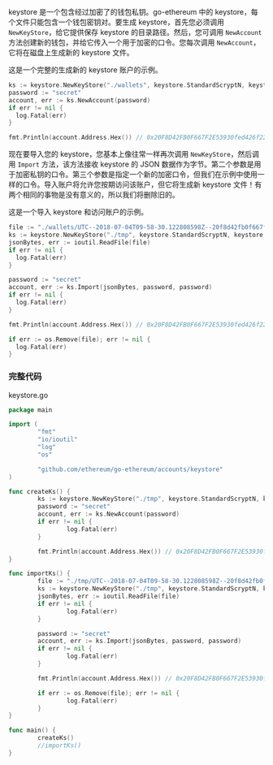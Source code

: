 
keystore 是一个包含经过加密了的钱包私钥。go-ethereum 中的 keystore，每个文件只能包含一个钱包密钥对。要生成 keystore，首先您必须调用 `NewKeyStore`，给它提供保存 keystore 的目录路径。然后，您可调用 `NewAccount` 方法创建新的钱包，并给它传入一个用于加密的口令。您每次调用 `NewAccount`，它将在磁盘上生成新的 keystore 文件。

这是一个完整的生成新的 keystore 账户的示例。

```go
ks := keystore.NewKeyStore("./wallets", keystore.StandardScryptN, keystore.StandardScryptP)
password := "secret"
account, err := ks.NewAccount(password)
if err != nil {
  log.Fatal(err)
}

fmt.Println(account.Address.Hex()) // 0x20F8D42FB0F667F2E53930fed426f225752453b3
```

现在要导入您的 keystore，您基本上像往常一样再次调用 `NewKeyStore`，然后调用 `Import` 方法，该方法接收 keystore 的 JSON 数据作为字节。第二个参数是用于加密私钥的口令。第三个参数是指定一个新的加密口令，但我们在示例中使用一样的口令。导入账户将允许您按期访问该账户，但它将生成新 keystore 文件！有两个相同的事物是没有意义的，所以我们将删除旧的。

这是一个导入 keystore 和访问账户的示例。

```go
file := "./wallets/UTC--2018-07-04T09-58-30.122808598Z--20f8d42fb0f667f2e53930fed426f225752453b3"
ks := keystore.NewKeyStore("./tmp", keystore.StandardScryptN, keystore.StandardScryptP)
jsonBytes, err := ioutil.ReadFile(file)
if err != nil {
  log.Fatal(err)
}

password := "secret"
account, err := ks.Import(jsonBytes, password, password)
if err != nil {
  log.Fatal(err)
}

fmt.Println(account.Address.Hex()) // 0x20F8D42FB0F667F2E53930fed426f225752453b3

if err := os.Remove(file); err != nil {
  log.Fatal(err)
}
```

### **完整代码**

keystore.go

```go
package main

import (
        "fmt"
        "io/ioutil"
        "log"
        "os"

        "github.com/ethereum/go-ethereum/accounts/keystore"
)

func createKs() {
        ks := keystore.NewKeyStore("./tmp", keystore.StandardScryptN, keystore.StandardScryptP)
        password := "secret"
        account, err := ks.NewAccount(password)
        if err != nil {
                log.Fatal(err)
        }

        fmt.Println(account.Address.Hex()) // 0x20F8D42FB0F667F2E53930fed426f225752453b3
}

func importKs() {
        file := "./tmp/UTC--2018-07-04T09-58-30.122808598Z--20f8d42fb0f667f2e53930fed426f225752453b3"
        ks := keystore.NewKeyStore("./tmp", keystore.StandardScryptN, keystore.StandardScryptP)
        jsonBytes, err := ioutil.ReadFile(file)
        if err != nil {
                log.Fatal(err)
        }

        password := "secret"
        account, err := ks.Import(jsonBytes, password, password)
        if err != nil {
                log.Fatal(err)
        }

        fmt.Println(account.Address.Hex()) // 0x20F8D42FB0F667F2E53930fed426f225752453b3

        if err := os.Remove(file); err != nil {
                log.Fatal(err)
        }
}

func main() {
        createKs()
        //importKs()
}
```
